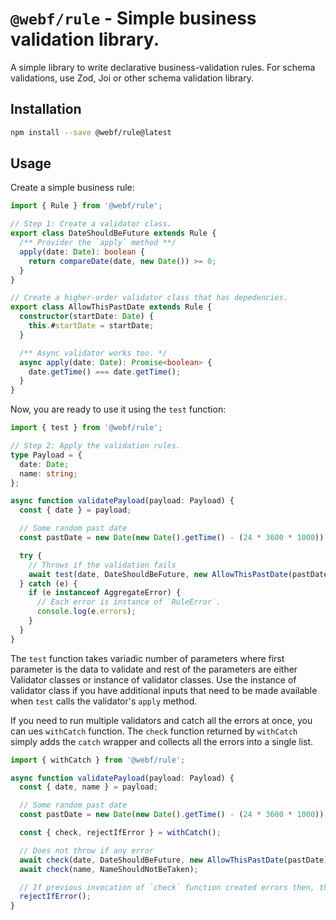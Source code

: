 # `@webf/rule` - Simple business validation library.

A simple library to write declarative business-validation rules. For schema validations, use Zod, Joi or other schema validation library.

## Installation

```bash
npm install --save @webf/rule@latest
```

## Usage

Create a simple business rule:

```ts
import { Rule } from '@webf/rule';

// Step 1: Create a validator class.
export class DateShouldBeFuture extends Rule {
  /** Provider the `apply` method **/
  apply(date: Date): boolean {
    return compareDate(date, new Date()) >= 0;
  }
}

// Create a higher-order validator class that has depedencies.
export class AllowThisPastDate extends Rule {
  constructor(startDate: Date) {
    this.#startDate = startDate;
  }

  /** Async validator works too. */
  async apply(date: Date): Promise<boolean> {
    date.getTime() === date.getTime();
  }
}
```

Now, you are ready to use it using the `test` function:

```ts
import { test } from '@webf/rule';

// Step 2: Apply the validation rules.
type Payload = {
  date: Date;
  name: string;
};

async function validatePayload(payload: Payload) {
  const { date } = payload;

  // Some random past date
  const pastDate = new Date(new Date().getTime() - (24 * 3600 * 1000));

  try {
    // Throws if the validation fails
    await test(date, DateShouldBeFuture, new AllowThisPastDate(pastDate));
  } catch (e) {
    if (e instanceof AggregateError) {
      // Each error is instance of `RuleError`.
      console.log(e.errors);
    }
  }
}
```
The `test` function takes variadic number of parameters where first parameter is the data to validate and rest of the parameters are either Validator classes or instance of validator classes. Use the instance of validator class if you have additional inputs that need to be made available when `test` calls the validator's `apply` method.

If you need to run multiple validators and catch all the errors at once, you can ues `withCatch` function. The `check` function returned by `withCatch` simply adds the `catch` wrapper and collects all the errors into a single list.

```ts
import { withCatch } from '@webf/rule';

async function validatePayload(payload: Payload) {
  const { date, name } = payload;

  // Some random past date
  const pastDate = new Date(new Date().getTime() - (24 * 3600 * 1000));

  const { check, rejectIfError } = withCatch();

  // Does not throw if any error
  await check(date, DateShouldBeFuture, new AllowThisPastDate(pastDate));
  await check(name, NameShouldNotBeTaken);

  // If previous invocation of `check` function created errors then, throw.
  rejectIfError();
}
```

